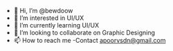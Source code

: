 - 👋 Hi, I’m @bewdoow
- 👀 I’m interested in UI/UX 
- 🌱 I’m currently learning UI/UX 
- 💞️ I’m looking to collaborate on Graphic Designing 
- 📫 How to reach me -Contact apoorvsdn@gmail.com

<!---
bewdoow/bewdoow is a ✨ special ✨ repository because its `README.md` (this file) appears on your GitHub profile.
You can click the Preview link to take a look at your changes.
--->
